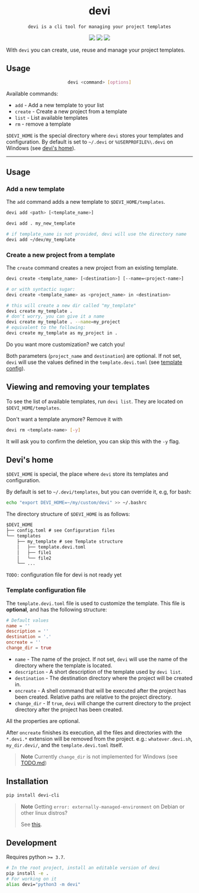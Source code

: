 <p align="center">
    <h1 align="center">devi</h1>
</p>
<p align="center">
  <code>devi is a cli tool for managing your project templates</code>
</p>

<p align="center">
<img src="https://img.shields.io/badge/pip%20install-devi--cli-blue"/>
<img src="https://shields.io/pypi/v/devi-cli"/>
<img src="https://shields.io/pypi/l/devi-cli"/>
</p>

With `devi` you can create, use, reuse and manage your project templates.

## Usage

<div align="justify">
<div align="center">

```bash
devi <command> [options]
```

</div>
</div>

Available commands:

- `add` - Add a new template to your list
- `create` - Create a new project from a template
- `list` - List available templates
- `rm` - remove a template

`$DEVI_HOME` is the special directory where `devi` stores your templates and
configuration. By default is set to `~/.devi` or `%USERPROFILE%\.devi` on
Windows (see [devi's home](#devis-home)).

---

## Usage

<!-- here might be a showcase video -->

### Add a new template

The `add` command adds a new template to `$DEVI_HOME/templates`.

```bash
devi add <path> [<template_name>]
```
```bash
devi add . my_new_template

# if template_name is not provided, devi will use the directory name
devi add ~/dev/my_template
```

### Create a new project from a template

The `create` command creates a new project from an existing template.

<!-- Aliases: `new`, `n`-->

```bash
devi create <template_name> [<destination>] [--name=<project-name>]

# or with syntactic sugar:
devi create <template_name> as <project_name> in <destination>
```
```bash
# this will create a new dir called "my_template"
devi create my_template .
# don't worry, you can give it a name
devi create my_template . --name=my_project
# equivalent to the following:
devi create my_template as my_project in .
```

Do you want more customization? we catch you!

Both parameters (`project_name` and `destination`) are optional. If not set,
`devi` will use the values defined in the `template.devi.toml` (see
[template config](#template-configuration-file)).

## Viewing and removing your templates

To see the list of available templates, run `devi list`. They are located on
`$DEVI_HOME/templates`.

Don't want a template anymore? Remove it with

```bash
devi rm <template-name> [-y]
```

It will ask you to confirm the deletion, you can skip this with the `-y` flag.

## Devi's home

`$DEVI_HOME` is special, the place where `devi` store its templates and
configuration.

By default is set to `~/.devi/templates`, but you can override it, e.g, for
bash:

```bash
echo "export DEVI_HOME=~/my/custom/devi" >> ~/.bashrc
```

The directory structure of `$DEVI_HOME` is as follows:

```ocaml
$DEVI_HOME
├── config.toml # see Configuration files
└── templates
    ├── my_template # see Template structure
    │   ├── template.devi.toml
    │   ├── file1
    │   └── file2
    └── ...
```

`TODO:` configuration file for devi is not ready yet

### Template configuration file

The `template.devi.toml` file is used to customize the template. This file is
**optional**, and has the following structure:

```toml
# Default values
name = ''
description = ''
destination = '.'
oncreate = ''
change_dir = true
```

- `name` - The name of the project. If not set, `devi` will use the name of the
directory where the template is located.
- `description` - A short description of the template used by `devi list`.
- `destination` - The destination directory where the project will be created
in.
- `oncreate` - A shell command that will be executed after the project has been
created. Relative paths are relative to the project directory.
- `change_dir` - If `true`, `devi` will change the current directory to the
project directory after the project has been created.

All the properties are optional.

After `oncreate` finishes its execution, all the files and directories with the
`*.devi.*` extension will be removed from the project. e.g.:
`whatever.devi.sh`, `my_dir.devi/`, and the `template.devi.toml` itself.

> **Note**
> Currently `change_dir` is not implemented for Windows (see [TODO.md](./TODO.md))

## Installation

```bash
pip install devi-cli
```
> **Note**
> Getting `error: externally-managed-environment` on Debian or other linux
> distros?
>
> See [this](https://github.com/python/cpython/issues/102134#issuecomment-1445428402).

## Development

Requires python `>= 3.7`.

```bash
# In the root project, install an editable version of devi
pip install -e .
# For working on it
alias devi="python3 -m devi"
```
